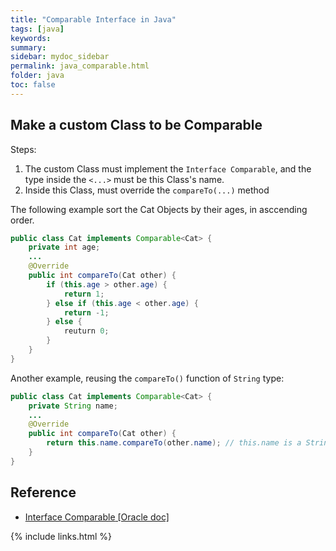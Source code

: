 ```yaml
---
title: "Comparable Interface in Java"
tags: [java]
keywords:
summary:
sidebar: mydoc_sidebar
permalink: java_comparable.html
folder: java
toc: false
---
```


## Make a custom Class to be Comparable
Steps:
1. The custom Class must implement the `Interface Comparable`, and the type inside the `<...>` must be this Class's name.
2. Inside this Class, must override the `compareTo(...)` method

The following example sort the Cat Objects by their ages, in asccending order.
```java
public class Cat implements Comparable<Cat> {
    private int age;
    ...
    @Override
    public int compareTo(Cat other) {
        if (this.age > other.age) {
            return 1;
        } else if (this.age < other.age) {
            return -1;
        } else {
            reuturn 0;
        }
    }
}
```

Another example, reusing the `compareTo()` function of `String` type:
```java
public class Cat implements Comparable<Cat> {
    private String name;
    ...
    @Override
    public int compareTo(Cat other) {
        return this.name.compareTo(other.name); // this.name is a String
    }
}
```


## Reference
* [Interface Comparable<T> [Oracle doc]](https://docs.oracle.com/javase/8/docs/api/java/lang/Comparable.html)

{% include links.html %}
